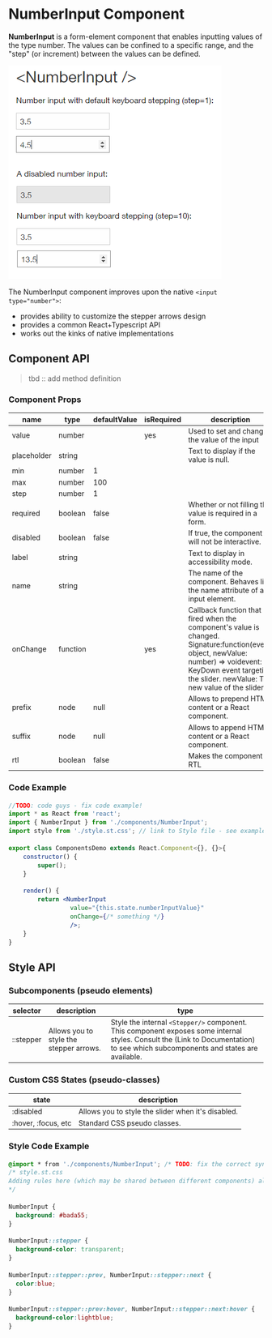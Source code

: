 # NumberInput Component

**NumberInput** is a form-element component that enables inputting values of the type number. The values can be confined to a specific range, and the "step" (or increment) between the values can be defined.

![NumberInput examples](./assets/numberInput.png)

The NumberInput component improves upon the native `<input type="number">`:

* provides ability to customize the stepper arrows design
* provides a common React+Typescript API
* works out the kinks of native implementations

## Component API

> tbd :: add method definition

### Component Props

| name        | type                                  | defaultValue | isRequired | description                              |
| ----------- | ------------------------------------- | ------------ | ---------- | ---------------------------------------- |
| value       | number |              | yes        | Used to set and change the value of the input |
| placeholder | string  |              |            | Text to display if the value is null.     |
| min         | number  | 1            |            |                                          |
| max         | number  | 100          |            |                                          |
| step        | number  | 1            |            |                                          |
| required    | boolean    | false        |            | Whether or not filling the value is required in a form. |
| disabled    | boolean    | false        |            | If true, the component will not be interactive. |
| label       | string  |              |            | Text to display in accessibility mode.   |
| name        | string  |              |            | The name of the component. Behaves like the name attribute of an input element. |
| onChange    | function |              | yes        | Callback function that is fired when the component's value is changed. Signature:function(event: object, newValue: number) => voidevent: KeyDown event targeting the slider. newValue: The new value of the slider. |
| prefix      | node    | null         |            | Allows to prepend HTML content or a React component. |
| suffix      | node    | null         |            | Allows to append HTML content or a React component. |
| rtl         | boolean    | false     |            | Makes the component RTL                  |

### Code Example

```jsx
//TODO: code guys - fix code example!
import * as React from 'react';
import { NumberInput } from './components/NumberInput';
import style from './style.st.css'; // link to Style file - see examples of style files below

export class ComponentsDemo extends React.Component<{}, {}>{
    constructor() {
        super();
    }

    render() {
        return <NumberInput 
        		 value="{this.state.numberInputValue}"
                 onChange={/* something */} 
                 />;
    }
}
```

## Style API

### Subcomponents (pseudo elements)

| selector   | description                              | type                                     |
| ---------- | ---------------------------------------- | ---------------------------------------- |
| ::stepper | Allows you to style the stepper arrows. | Style the internal `<Stepper/>` component. This component exposes some internal styles. Consult the (Link to Documentation) to see which subcomponents and states are available. |

### Custom CSS States (pseudo-classes)

| state                          | description                              |
| ------------------------------ | ---------------------------------------- |
| :disabled           | Allows you to style the slider when it's disabled. |
| :hover, :focus, etc | Standard CSS pseudo classes.              |


### Style Code Example

```css
@import * from './components/NumberInput'; /* TODO: fix the correct syntax */
/* style.st.css 
Adding rules here (which may be shared between different components) allows us to 	    override specific parts; or even change the whole theme
*/

NumberInput {
  background: #bada55;
}

NumberInput::stepper {
  background-color: transparent;
}

NumberInput::stepper::prev, NumberInput::stepper::next {
  color:blue;
}

NumberInput::stepper::prev:hover, NumberInput::stepper::next:hover {
  background-color:lightblue;
}
```
